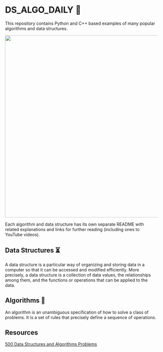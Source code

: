 # DS_ALGO_DAILY 📝

This repository contains Python and C++ based examples of many
popular algorithms and data structures.

<p align = "center"><img src = "https://user-images.githubusercontent.com/61475220/92311604-11dda680-efd6-11ea-8079-753b331a1af3.png" width="600px"></p>

Each algorithm and data structure has its own separate README
with related explanations and links for further reading (including ones
to YouTube videos).

## Data Structures ⏳

A data structure is a particular way of organizing and storing data in a computer so that it can
be accessed and modified efficiently. More precisely, a data structure is a collection of data
values, the relationships among them, and the functions or operations that can be applied to
the data.

## Algorithms 🧮

An algorithm is an unambiguous specification of how to solve a class of problems. It is
a set of rules that precisely define a sequence of operations.

## Resources

[500 Data Structures and Algorithms Problems](https://www.quora.com/q/techiedelight/500-Data-Structures-and-Algorithms-interview-questions-and-their-solutions)
